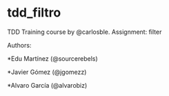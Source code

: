 tdd_filtro
==========

TDD Training course by @carlosble. Assignment: filter

Authors:

*Edu Martínez (@sourcerebels)

*Javier Gómez (@jgomezz)

*Alvaro García (@alvarobiz)
